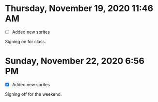 # Thursday, November 19, 2020 11:46 AM
- [ ] Added new sprites

Signing on for class.

# Sunday, November 22, 2020 6:56 PM
- [x] Added new sprites

Signing off for the weekend.